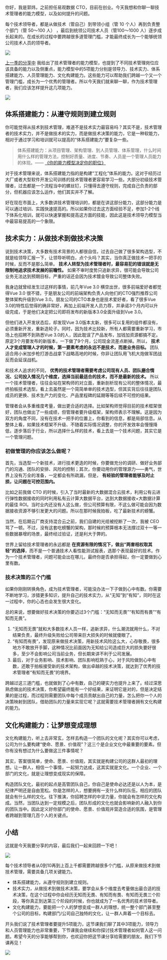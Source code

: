 你好，我是郭炜，之前担任易观数据 CTO，目前在创业。今天我想和你聊一聊技术管理者的能力模型，以及如何提升的问题。

每个技术领导者，都是从做技术（管自己）到带领小组（管 10 个人）再到负责整个部门（管 50～100 人） ，最后到统领公司技术人员（管100～1000 人）逐步成长起来的。在成长的过程中要跨越很多道管理门槛，才能最终成长为一个能够统领公司技术人员的领导者。

![](https://static001.geekbang.org/resource/image/aa/0c/aa57eb6576f85047d8f722648078870c.png?wh=2088x1060)

[上一季的分享中](https://time.geekbang.org/column/article/5765) 我给出了技术管理者的能力模型，也提到了不同技术管理岗位应该具备的能力以及侧重点，能力模型中的5项能力分别是领导力、技术实力、体系搭建能力、人员管理能力、文化构建能力。这些能力可以帮助我们跨越一个又一个管理门槛，成长为一个优秀的管理者。所以今天我们就来聊一聊，作为技术管理者，我们应该怎样提升这几项能力。

![](https://static001.geekbang.org/resource/image/53/5c/53f70a132065f937f595820b8baaae5c.png?wh=2006x1200)

## **体系搭建能力：从遵守规则到建立规则**

你可能觉得从技术到技术管理，难道不是技术实力最容易吗？其实不是，技术管理者的技术实力，并不是做技术的实力，而是做技术决策的能力，它是一种软能力，相对于通过学习和培训就可以提高的“体系搭建能力”要复杂一些。

> 体系搭建能力：从项目管理、架构管理、到人员管理、体系管理，什么时间用什么样的管理方法，控制好质量、进度、节奏、人员是一个管理人员能力的体现。—— [《你的能力模型决定你的职位》](https://time.geekbang.org/column/article/5765)

对于技术管理来说，体系搭建能力指的是构建“工程化”体系的能力。这对于经历过大厂或者大型软件开发公司训练的技术管理者更容易学习一些。大部分初级技术管理者，过去都是一个流程当中的螺丝钉，只懂得去遵守规则，完成自己负责的部分，但机器应该怎么运作，他们其实并不了解。

好在现在市面上，大多数讲技术管理培训的，都是在讲这部分能力，这部分能力是可以通过培训、实践快速提高的。所以如果你过去这方面经验不足，参加1-2个线下体系化培训，就可以快速掌握和提高这方面的技能，因此这是技术领导力模型当中最容易提高的一个象限。

## **技术实力：从做技术到做技术决策**

说到技术决策，大多数有技术背景的人都很自信，过去自己做了很多架构选型，不就是给领导汇报一下，让领导听明白，点个头吗？其实，当你真正做技术一把手的时候，反而不是那么简单。 **技术人转型为技术管理者时，最容易犯的错误就是无限制地追求技术发展的前瞻性。** 如果不审时度势只追新求异，很可能会导致公司业务无法达到预期目标，严重的话还会因为技术镀金导致公司整体失败。

我身边就曾经发生过这样的事情，前几年Vue 3.0 横空出世，很多前端爱好者都觉得Vue 3.0 很不错，于是朋友公司的前端架构负责人向他们的CTO强烈推荐公司整体架构升级到Vue 3.0。朋友公司的CTO本身也是技术爱好者，看了很多Vue 3.0的特性后觉得的确非常好，再加上前端开发人员力荐，并承诺3个月内可以升级完成，于是他们决定把公司即将发布的新版本3.0全面升级到Vue 3.0。

但他们进入开发状态后，却发现Vue 3.0版本太新，很多可以复用的组件都没有，必须重新开发，重新造轮子。同时，因为技术比较新，所有人都需要重新学习，市场上也招聘不到熟悉Vue 3.0的人，因此耽误了产品发布，加钱加资源都搞不定。原定3个月要发布的新版本，一下做了9个月，公司现金流差点断掉。所以， **技术人才变成管理人才的时候，第一要素考虑的永远不是技术，而是业务目标。** 团队适合用小米加步枪打游击战拿下战略高地的时候，你非让团队用飞机大炮做军团战反而会延误战机。

和技术人追求的不同， **优秀的技术管理者需要考虑公司现有人员、团队磨合情况、公司投入情况几个维度，选择当前最适合的技术，而不是最新的技术。** 所以一个技术管理者，往往会站在架构师的对立面，重新剖析现有公司的整体情况，最终拍板技术选型。看上去虽然是一个简简单单的技术选型，但其实背后往往是团队成员的更换、技术生产力的变化、产品里程碑的延期等等后续不可控的结果。

管理者会从多重维度考量，做出更合适的选择。比如架构师觉得目前的技术框架很好，团队也做出了一些成绩，但管理者要升级框架，架构师表示不理解。这是因为双方的角度不同，没有在技术一把手的位置上，你看到的信息，都是局部信息。从整体上看，如果技术框架不升级、不随着实际情况调整，你的开发效率会慢慢降低，逐步落后于行业，所以选择什么样的技术，看上去是一个技术问题，其实它是一个管理问题。

### 初做管理的你应该怎么做呢？

首先，当选型一个新技术，进行技术更迭的时候，你要做充分的调研、做好业务部门的沟通、团队的安排、风险的控制；其次，你要动用你的管理源力——勇气，世界上没有万全的准备，一定都会有所疏漏，但是， **有经验的管理者能够及时止损，让问题在可控范围内。**

比如之前我做 CTO 的时候，引入了当时最新的大数据混合云技术，利用公有云进行弹性数据接收的同时利用私有云计算大数据平台，达到大数据接收+大数据计算的最佳 ROI。当时业内还没有人这么做，但公司预算有限，不这么做可能会因为数据接收资源不够引发更大的问题。所以在那时候我拍板，吃了最新技术的螃蟹。

当然，在后期云厂商支持混合云之前，我们自建的光缆被挖断了一次，我被 CEO 骂了一顿。不过，没有这套吃螃蟹的架构，那时候的预算根本无法撑过双十一等一些数据暴增的场景，最终经过验证，还是利大于弊的。

世界上留给技术管理者的永远都是 **在资源有限的情况下，做出“两害相权取其轻”的选择**，而不是一个普通技术人看性能测试报表，选那个表现最好的技术。作为一个技术管理者，问题可能会出在哪儿，最终你是否承担得起，你一定要做到心里有数。

### 技术决策的三个门槛

如果你刚刚转换角色，成为技术管理者，可能没办法一下子做到心中有数。你需要不断地学习，涉猎更多知识，提升自己的技术实力，从“无知”到“有知”，同时在这一过程中，你的心态也会发生很大变化。

总的来说，想要做好技术决策的你要迈过3个门槛：“无知而无畏”“有知而有畏”“有知而无畏”。

1. “无知而无畏”就和大多数技术人员一样，追新求异，什么潮流就用什么，不对结果负责，最终升级失败给公司带来巨大损失的时候就傻眼了。
2. “有知而有畏”，发现原来做技术决策，用新技术风险这么大，心存敬畏，很多地方不敢放开手脚，这种情况比前面因为无知给公司造成巨大的损失要好很多，至少不会影响公司当前业务，但长期来讲不利于公司发展。
3. 最后，对于业务影响、技术影响、团队影响稔熟于心，对于风险做到心中有数，还敢于拍板接受新的技术架构，做出卓越的技术决策，就达到了优秀的技术管理者“有知而无畏”的境界。

跨越过这三道门槛，也就做到了心中有数，自己的硬实力也提升上来了。经过深思熟虑做出的技术决策，你希望最终能有一个好结果，来证明它是对的，但是决定结果的是过程，而过程则需要团队中每个成员贡献出自己的力量，怎么把你一个人的决策映射到团队，借助团队的力量来实现它呢？这就需要技术管理者拥有文化构建的能力。

## **文化构建能力：让梦想变成理想**

文化构建能力，听上去非常玄，怎样去构造一个团队的文化呢？其实你可以考虑，公司为什么要构建“使命、愿景、价值观”？这三个是企业文化中最重要的要素。但你有没有想过为什么要做这三件事情呢？

其实，答案很简单，使命、愿景、价值观，其实就是构建公司的这群人最初的理想。让一群人，相信一个事情，一起努力达成，这其实就是文化。一个企业、一个部门的文化，就是让理想变成现实的保障。

构造团队文化，最初的起点是高管团队自己，你自己是使命必达还是以人为本，是纪律严明还是自由宽松。你是怎样的人，想要拥有一支什么样的队伍，相应的团队就会有什么样的文化。往下推演，你招聘怎样的中坚力量，你就会有怎样的文化构成。当然，当团队达到一定规模之后，团队形成的文化也就会影响新的人融入到你的团队当中。因此定义好你部门的使命、愿景、价值观并营造合适的氛围，是管理者跨越到管理几百个人的关键点。

## **小结**

这就是今天我要分享的内容，最后我们一起来回顾一下吧！

![](https://static001.geekbang.org/resource/image/be/48/be6f791b83d907529d7b7fb35e72b048.png?wh=2102x1202)

每个技术领导者从0到10再到上百上千都需要跨越很多个门槛，从原来做技术到做技术管理，需要具备几项关键能力。

- 体系搭建能力，从遵守规则到建立规则。
- 技术实力，从做技术到做技术决策，要学会从多个维度去考量做出最合适的技术决策，在这个过程中你会经历无知而无畏、有知而有畏、有知而无畏三个阶段，等你真正到达第三个阶段的时候，你也就成为了一名优秀的技术领导者。
- 文化构建能力，要能把一个人的梦想变成一群人的理想，统一整个部门甚至整个公司的目标，构建部门/公司自己独特的文化，让一群人奔着一个目标去。

开头我们说了技术管理者要提升5项能力，这节课我们聊了其中3项能力，领导力和人员管理能力也非常重要，下节课我会继续和你探讨技术管理者如何管人这一问题。希望今天的分享能够帮到你，也欢迎你把这节课分享给需要的朋友。我们下节课再见！

![](https://static001.geekbang.org/resource/image/c2/02/c2690676289c74fcbf64b15011dfc102.png?wh=1199x604)